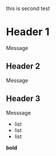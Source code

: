 this is second test

# Header 1

Message

## Header 2

Message

## Header 3

Messsage

* list
* list
* list

**bold**  

